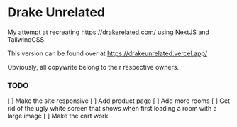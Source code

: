 # Drake Unrelated

My attempt at recreating https://drakerelated.com/ using NextJS and TailwindCSS.

This version can be found over at https://drakeunrelated.vercel.app/

Obviously, all copywrite belong to their respective owners.

### TODO

[ ] Make the site responsive
[ ] Add product page
[ ] Add more rooms
[ ] Get rid of the ugly white screen that shows when first loading a room with a large image
[ ] Make the cart work
